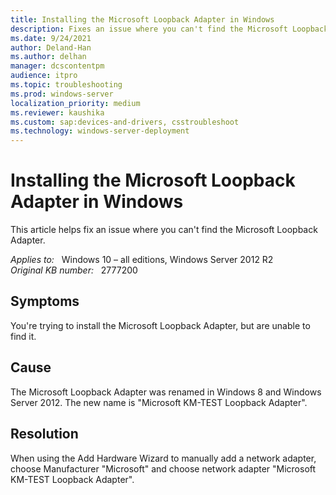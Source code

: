 ```yaml
---
title: Installing the Microsoft Loopback Adapter in Windows
description: Fixes an issue where you can't find the Microsoft Loopback Adapter.
ms.date: 9/24/2021
author: Deland-Han
ms.author: delhan
manager: dcscontentpm
audience: itpro
ms.topic: troubleshooting
ms.prod: windows-server
localization_priority: medium
ms.reviewer: kaushika
ms.custom: sap:devices-and-drivers, csstroubleshoot
ms.technology: windows-server-deployment
---
```

# Installing the Microsoft Loopback Adapter in Windows

This article helps fix an issue where you can't find the Microsoft Loopback Adapter.

_Applies to:_ &nbsp; Windows 10 – all editions, Windows Server 2012 R2  
_Original KB number:_ &nbsp; 2777200

## Symptoms

You're trying to install the Microsoft Loopback Adapter, but are unable to find it.

## Cause

The Microsoft Loopback Adapter was renamed in Windows 8 and Windows Server 2012. The new name is "Microsoft KM-TEST Loopback Adapter".

## Resolution

When using the Add Hardware Wizard to manually add a network adapter, choose Manufacturer "Microsoft" and choose network adapter "Microsoft KM-TEST Loopback Adapter".
